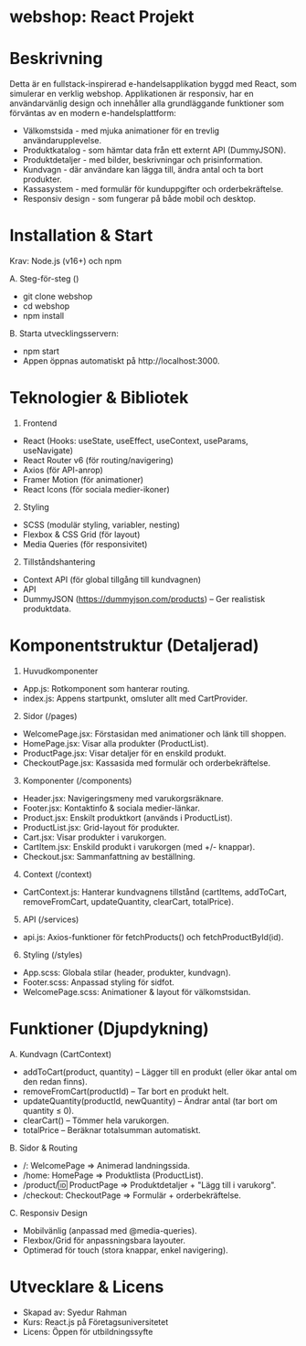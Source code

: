 # webshop: React Projekt #

# Beskrivning 

Detta är en fullstack-inspirerad e-handelsapplikation byggd med React, som simulerar en verklig webshop. Applikationen är responsiv, har en användarvänlig design och innehåller alla grundläggande funktioner som förväntas av en modern e-handelsplattform: 

- Välkomstsida - med mjuka animationer för en trevlig användarupplevelse. 
- Produktkatalog - som hämtar data från ett externt API (DummyJSON). 
- Produktdetaljer - med bilder, beskrivningar och prisinformation. 
- Kundvagn - där användare kan lägga till, ändra antal och ta bort produkter. 
- Kassasystem - med formulär för kunduppgifter och orderbekräftelse. 
- Responsiv design - som fungerar på både mobil och desktop. 

# Installation & Start 
Krav: Node.js (v16+) och npm  

A. Steg-för-steg ()
- git clone webshop 
- cd webshop 
- npm install

B. Starta utvecklingsservern: 
- npm start 
- Appen öppnas automatiskt på http://localhost:3000. 
  
# Teknologier & Bibliotek 

1. Frontend 
- React (Hooks: useState, useEffect, useContext, useParams, useNavigate) 
- React Router v6 (för routing/navigering) 
- Axios (för API-anrop) 
- Framer Motion (för animationer) 
- React Icons (för sociala medier-ikoner)

2. Styling 
- SCSS (modulär styling, variabler, nesting) 
- Flexbox & CSS Grid (för layout) 
- Media Queries (för responsivitet)

2. Tillståndshantering 
- Context API (för global tillgång till kundvagnen) 
- API 
- DummyJSON (https://dummyjson.com/products) – Ger realistisk produktdata. 

# Komponentstruktur (Detaljerad) 

1. Huvudkomponenter 

- App.js: Rotkomponent som hanterar routing. 
- index.js: Appens startpunkt, omsluter allt med CartProvider. 

2. Sidor (/pages) 

- WelcomePage.jsx: Förstasidan med animationer och länk till shoppen. 
- HomePage.jsx: Visar alla produkter (ProductList). 
- ProductPage.jsx: Visar detaljer för en enskild produkt. 
- CheckoutPage.jsx: Kassasida med formulär och orderbekräftelse. 

3. Komponenter (/components) 

- Header.jsx: Navigeringsmeny med varukorgsräknare. 
- Footer.jsx: Kontaktinfo & sociala medier-länkar. 
- Product.jsx: Enskilt produktkort (används i ProductList). 
- ProductList.jsx: Grid-layout för produkter. 
- Cart.jsx: Visar produkter i varukorgen. 
- CartItem.jsx: Enskild produkt i varukorgen (med +/- knappar). 
- Checkout.jsx: Sammanfattning av beställning. 

4. Context (/context) 

- CartContext.js: Hanterar kundvagnens tillstånd (cartItems, addToCart, removeFromCart, updateQuantity, clearCart, totalPrice). 

5. API (/services) 

- api.js: Axios-funktioner för fetchProducts() och fetchProductById(id). 

6. Styling (/styles) 

- App.scss: Globala stilar (header, produkter, kundvagn). 
- Footer.scss: Anpassad styling för sidfot. 
- WelcomePage.scss: Animationer & layout för välkomstsidan. 

# Funktioner (Djupdykning) 

A. Kundvagn (CartContext) 

- addToCart(product, quantity) – Lägger till en produkt (eller ökar antal om den redan finns). 
- removeFromCart(productId) – Tar bort en produkt helt. 
- updateQuantity(productId, newQuantity) – Ändrar antal (tar bort om quantity ≤ 0). 
- clearCart() – Tömmer hela varukorgen. 
- totalPrice – Beräknar totalsumman automatiskt. 

B. Sidor & Routing 
- /: WelcomePage => Animerad landningssida. 
- /home: HomePage => Produktlista (ProductList). 
- /product/:id: ProductPage => Produktdetaljer + "Lägg till i varukorg". 
- /checkout: CheckoutPage => Formulär + orderbekräftelse. 

C. Responsiv Design 
- Mobilvänlig (anpassad med @media-queries). 
- Flexbox/Grid för anpassningsbara layouter. 
- Optimerad för touch (stora knappar, enkel navigering). 


# Utvecklare & Licens 
- Skapad av: Syedur Rahman 
- Kurs: React.js på Företagsuniversitetet 
- Licens: Öppen för utbildningssyfte 

 
